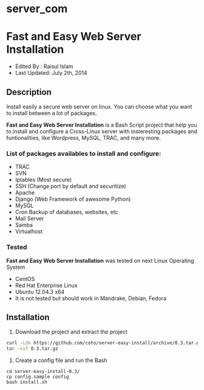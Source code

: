 server_com
==========
# Fast and Easy Web Server Installation
 
- Edited By   : Raisul Islam
- Last Updated: July 2th, 2014

## Description
Install easily a secure web server on linux. You can choose what you want to install between a lot of packages.

**Fast and Easy Web Server Installation** is a Bash Script project that help you to install and configure a Cross-Linux server with insteresting packages and funtionalities, like Wordpress, MySQL, TRAC, and many more.

### List of packages availables to install and configure:

 * TRAC
 * SVN
 * Iptables (Most secure)
 * SSH (Change port by default and securitize)
 * Apache
 * Django (Web Framework of awesome Python)
 * MySQL
 * Cron Backup of databases, websites, etc
 * Mail Server
 * Samba
 * Virtualhost

### Tested
**Fast and Easy Web Server Installation** was tested on next Linux Operating System
 
 * CentOS
 * Red Hat Enterprise Linux 
 * Ubuntu 12.04.3 x64
 * It is not tested but should work in Mandrake, Debian, Fedora

## Installation

 1. Download the project and extract the project

 ```sh
 curl -LOk https://github.com/coto/server-easy-install/archive/0.3.tar.gz
 tar -xvf 0.3.tar.gz
 ```

 1. Create a config file and run the Bash

 ```
 cd server-easy-install-0.3/
 cp config.sample config
 bash install.sh
 ```

 	
